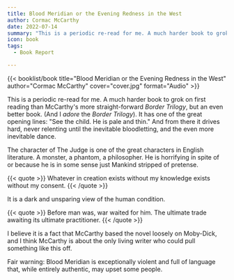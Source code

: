 ```yaml
---
title: Blood Meridian or the Evening Redness in the West
author: Cormac McCarthy
date: 2022-07-14
summary: "This is a periodic re-read for me. A much harder book to grok on first reading that McCarthy's more straight-forward *Border Trilogy*, but an even better book."
icon: book
tags:
  - Book Report

---
```


{{< booklist/book
title="Blood Meridian or the Evening Redness in the West"
author="Cormac McCarthy"
cover="cover.jpg"
format="Audio" >}}

This is a periodic re-read for me. A much harder book to grok on first reading than McCarthy's more straight-forward *Border Trilogy*, but an even better book. (And I *adore* the *Border Trilogy*). It has one of the great opening lines: "See the child. He is pale and thin." And from there it drives hard, never relenting until the inevitable bloodletting, and the even more inevitable dance.

The character of The Judge is one of the great characters in English literature. A monster, a phantom, a philosopher. He is horrifying in spite of or because he is in some sense just Mankind stripped of pretense.

{{< quote >}}
Whatever in creation exists without my knowledge exists without my consent.
{{< /quote >}}

It is a dark and unsparing view of the human condition.

{{< quote >}}
Before man was, war waited for him. The ultimate trade awaiting its ultimate practitioner.
{{< /quote >}}

I believe it is a fact that McCarthy based the novel loosely on Moby-Dick, and I think McCarthy is about the only living writer who could pull something like this off. 

Fair warning: Blood Meridian is exceptionally violent and full of language that, while entirely authentic, may upset some people.
